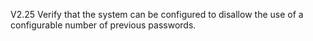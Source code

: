 V2.25 Verify that the system can be configured to disallow the use of a configurable number of previous passwords.
